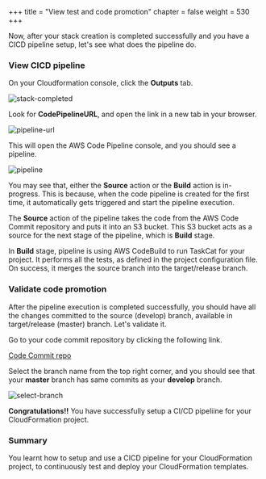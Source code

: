 +++
title = "View test and code promotion"
chapter = false
weight = 530
+++

Now, after your stack creation is completed successfully and you have a CICD pipeline 
setup, let's see what does the pipeline do.

### View CICD pipeline

On your Cloudformation console, click the **Outputs** tab.

![stack-completed](/images/stack-completed.png)

Look for **CodePipelineURL**, and open the link in a new tab in your browser. 

![pipeline-url](/images/pipeline-url.png)

This will open the AWS Code Pipeline console, and you should see a pipeline.

![pipeline](/images/pipeline.png)

You may see that, either the **Source** action or the **Build** action is in-progress. 
This is because, when the code pipeline is created for the first time, it automatically 
gets triggered and start the pipeline execution. 

The **Source** action of the pipeline takes the code from the AWS Code Commit repository 
and puts it into an S3 bucket. This S3 bucket acts as a source for the next stage of the 
pipeline, which is **Build** stage.

In **Build** stage, pipeline is using AWS CodeBuild to run TaskCat for your project. It 
performs all the tests, as defined in the project configuration file. On success, it 
merges the source branch into the target/release branch.

### Validate code promotion

After the pipeline execution is completed successfully, you should have all the changes 
committed to the source (develop) branch, available in target/release (master) branch. 
Let's validate it.

Go to your code commit repository by clicking the following link.

[Code Commit repo](https://us-west-2.console.aws.amazon.com/codesuite/codecommit/repositories/quiz-app/commits?region=us-west-2)

Select the branch name from the top right corner, and you should see that your 
**master** branch has same commits as your **develop** branch.

![select-branch](/images/select-branch.png)

**Congratulations!!** You have successfully setup a CI/CD pipeliine for your 
CloudFormation project. 

### Summary

You learnt how to setup and use a CICD pipeline for your CloudFormation project, to 
continuously test and deploy your CloudFormation templates.

